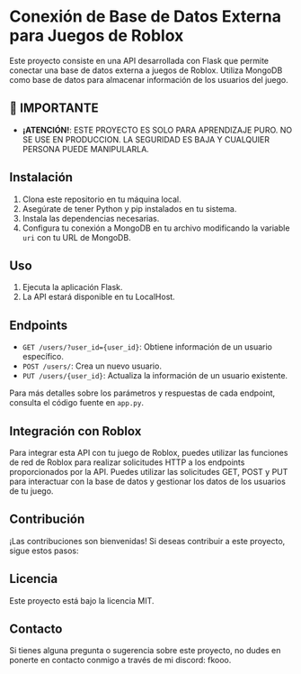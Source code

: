 # Conexión de Base de Datos Externa para Juegos de Roblox

Este proyecto consiste en una API desarrollada con Flask que permite conectar una base de datos externa a juegos de Roblox. Utiliza MongoDB como base de datos para almacenar información de los usuarios del juego.

## 🚨 IMPORTANTE

- **¡ATENCIÓN!**: ESTE PROYECTO ES SOLO PARA APRENDIZAJE PURO. NO SE USE EN PRODUCCION. LA SEGURIDAD ES BAJA Y CUALQUIER PERSONA PUEDE MANIPULARLA.

## Instalación

1. Clona este repositorio en tu máquina local.
2. Asegúrate de tener Python y pip instalados en tu sistema.
3. Instala las dependencias necesarias.
4. Configura tu conexión a MongoDB en tu archivo modificando la variable `uri` con tu URL de MongoDB.

## Uso

1. Ejecuta la aplicación Flask.
2. La API estará disponible en tu LocalHost.
   
## Endpoints

- `GET /users/?user_id={user_id}`: Obtiene información de un usuario específico.
- `POST /users/`: Crea un nuevo usuario.
- `PUT /users/{user_id}`: Actualiza la información de un usuario existente.

Para más detalles sobre los parámetros y respuestas de cada endpoint, consulta el código fuente en `app.py`.

## Integración con Roblox

Para integrar esta API con tu juego de Roblox, puedes utilizar las funciones de red de Roblox para realizar solicitudes HTTP a los endpoints proporcionados por la API. Puedes utilizar las solicitudes GET, POST y PUT para interactuar con la base de datos y gestionar los datos de los usuarios de tu juego.

## Contribución

¡Las contribuciones son bienvenidas! Si deseas contribuir a este proyecto, sigue estos pasos:

## Licencia

Este proyecto está bajo la licencia MIT.

## Contacto

Si tienes alguna pregunta o sugerencia sobre este proyecto, no dudes en ponerte en contacto conmigo a través de mi discord: fkooo.
